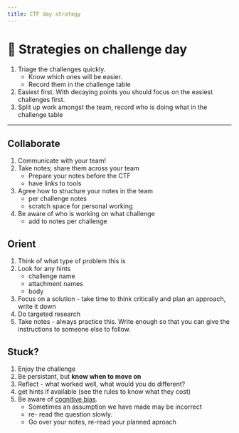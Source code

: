 ```yaml
---
title: CTF day strategy
---
```


# 🥷 Strategies on challenge day

1. Triage the challenges quickly. 
    - Know which ones will be easier.
    - Record them in the challenge table 
1. Easiest first. With decaying points you should focus on the easiest challenges first.
1. Split up work amongst the team, record who is doing what in the challenge table

---

## Collaborate

1. Communicate with your team!
1. Take notes; share them across your team
    - Prepare your notes before the CTF
    - have links to tools
1. Agree how to structure your notes in the team
    - per challenge notes
    - scratch space for personal working
1. Be aware of who is working on what challenge
    - add to notes per challenge

## Orient

1. Think of what type of problem this is 
1. Look for any hints
    - challenge name
    - attachment names
    - body
1. Focus on a solution - take time to think critically and plan an approach, write it down
1. Do targeted research
1. Take notes - always practice this. Write enough so that you can give the instructions to someone else to follow.

## Stuck?

1. Enjoy the challenge
1. Be persistant, but __know when to move on__
1. Reflect - what worked well, what would you do different?
1. get hints if available (see the rules to know what they cost)
1. Be aware of [cognitive bias](https://en.wikipedia.org/wiki/List_of_cognitive_biases). 
    * Sometimes an assumption we have made may be incorrect 
    * re- read the question slowly. 
    * Go over your notes, re-read your planned aproach
